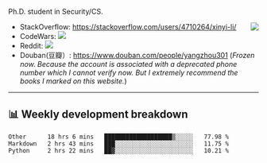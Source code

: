 Ph.D. student in Security/CS.

<img align="right" src="https://github-readme-stats.vercel.app/api?username=li-xin-yi&count_private=true&show_icons=true&hide_title=true&theme=tokyonight" />

- StackOverflow: https://stackoverflow.com/users/4710264/xinyi-li/
- CodeWars: [![](https://www.codewars.com/users/xy-li/badges/micro)](https://www.codewars.com/users/xy-li/)
- Reddit: [![](https://img.shields.io/reddit/user-karma/combined/xy-li?style=social)](https://www.reddit.com/user/xy-li/)
- Douban(豆瓣）: https://www.douban.com/people/yangzhou301  (*Frozen now. Because the account is associated with a deprecated phone number which I cannot verify now. But I extremely recommend the books I marked on this website.*)

---

## 📊 Weekly development breakdown

<!--START_SECTION:waka-->
```text
Other      18 hrs 6 mins   ███████████████████▒░░░░░   77.98 % 
Markdown   2 hrs 43 mins   ███░░░░░░░░░░░░░░░░░░░░░░   11.75 % 
Python     2 hrs 22 mins   ██▓░░░░░░░░░░░░░░░░░░░░░░   10.21 % 
```
<!--END_SECTION:waka-->
